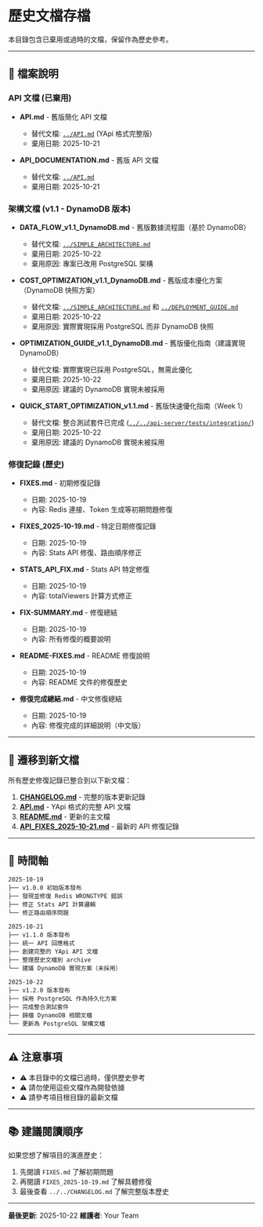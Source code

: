 # 歷史文檔存檔

本目錄包含已棄用或過時的文檔，保留作為歷史參考。

---

## 📁 檔案說明

### API 文檔 (已棄用)

- **API.md** - 舊版簡化 API 文檔
  - 替代文檔: [`../API.md`](../API.md) (YApi 格式完整版)
  - 棄用日期: 2025-10-21

- **API_DOCUMENTATION.md** - 舊版 API 文檔
  - 替代文檔: [`../API.md`](../API.md)
  - 棄用日期: 2025-10-21

### 架構文檔 (v1.1 - DynamoDB 版本)

- **DATA_FLOW_v1.1_DynamoDB.md** - 舊版數據流程圖（基於 DynamoDB）
  - 替代文檔: [`../SIMPLE_ARCHITECTURE.md`](../SIMPLE_ARCHITECTURE.md)
  - 棄用日期: 2025-10-22
  - 棄用原因: 專案已改用 PostgreSQL 架構

- **COST_OPTIMIZATION_v1.1_DynamoDB.md** - 舊版成本優化方案（DynamoDB 快照方案）
  - 替代文檔: [`../SIMPLE_ARCHITECTURE.md`](../SIMPLE_ARCHITECTURE.md) 和 [`../DEPLOYMENT_GUIDE.md`](../DEPLOYMENT_GUIDE.md)
  - 棄用日期: 2025-10-22
  - 棄用原因: 實際實現採用 PostgreSQL 而非 DynamoDB 快照

- **OPTIMIZATION_GUIDE_v1.1_DynamoDB.md** - 舊版優化指南（建議實現 DynamoDB）
  - 替代文檔: 實際實現已採用 PostgreSQL，無需此優化
  - 棄用日期: 2025-10-22
  - 棄用原因: 建議的 DynamoDB 實現未被採用

- **QUICK_START_OPTIMIZATION_v1.1.md** - 舊版快速優化指南（Week 1）
  - 替代文檔: 整合測試套件已完成 ([`../../api-server/tests/integration/`](../../api-server/tests/integration/))
  - 棄用日期: 2025-10-22
  - 棄用原因: 建議的 DynamoDB 實現未被採用

### 修復記錄 (歷史)

- **FIXES.md** - 初期修復記錄
  - 日期: 2025-10-19
  - 內容: Redis 連接、Token 生成等初期問題修復

- **FIXES_2025-10-19.md** - 特定日期修復記錄
  - 日期: 2025-10-19
  - 內容: Stats API 修復、路由順序修正

- **STATS_API_FIX.md** - Stats API 特定修復
  - 日期: 2025-10-19
  - 內容: totalViewers 計算方式修正

- **FIX-SUMMARY.md** - 修復總結
  - 日期: 2025-10-19
  - 內容: 所有修復的概要說明

- **README-FIXES.md** - README 修復說明
  - 日期: 2025-10-19
  - 內容: README 文件的修復歷史

- **修復完成總結.md** - 中文修復總結
  - 日期: 2025-10-19
  - 內容: 修復完成的詳細說明（中文版）

---

## 🔄 遷移到新文檔

所有歷史修復記錄已整合到以下新文檔：

1. **[CHANGELOG.md](../../CHANGELOG.md)** - 完整的版本更新記錄
2. **[API.md](../API.md)** - YApi 格式的完整 API 文檔
3. **[README.md](../../README.md)** - 更新的主文檔
4. **[API_FIXES_2025-10-21.md](../../API_FIXES_2025-10-21.md)** - 最新的 API 修復記錄

---

## 📅 時間軸

```
2025-10-19
├── v1.0.0 初始版本發布
├── 發現並修復 Redis WRONGTYPE 錯誤
├── 修正 Stats API 計算邏輯
└── 修正路由順序問題

2025-10-21
├── v1.1.0 版本發布
├── 統一 API 回應格式
├── 創建完整的 YApi API 文檔
├── 整理歷史文檔到 archive
└── 建議 DynamoDB 實現方案（未採用）

2025-10-22
├── v1.2.0 版本發布
├── 採用 PostgreSQL 作為持久化方案
├── 完成整合測試套件
├── 歸檔 DynamoDB 相關文檔
└── 更新為 PostgreSQL 架構文檔
```

---

## ⚠️ 注意事項

- ⚠️ 本目錄中的文檔已過時，僅供歷史參考
- ⚠️ 請勿使用這些文檔作為開發依據
- ⚠️ 請參考項目根目錄的最新文檔

---

## 📚 建議閱讀順序

如果您想了解項目的演進歷史：

1. 先閱讀 `FIXES.md` 了解初期問題
2. 再閱讀 `FIXES_2025-10-19.md` 了解具體修復
3. 最後查看 `../../CHANGELOG.md` 了解完整版本歷史

---

**最後更新**: 2025-10-22
**維護者**: Your Team

